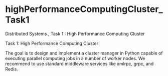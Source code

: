 # highPerformanceComputingCluster_Task1
Distributed Systems , Task 1 : High Performance Computing Cluster 

Task 1: High Performance Computing Cluster

The goal is to design and implement a cluster manager in Python capable of executing
parallel computing jobs in a number of worker nodes. We recommend to use standard
middleware services like xmlrpc, grpc, and Redis.

